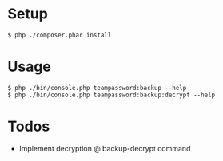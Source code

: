 # Setup

```
$ php ./composer.phar install
```

# Usage

```
$ php ./bin/console.php teampassword:backup --help
$ php ./bin/console.php teampassword:backup:decrypt --help
```

# Todos

* Implement decryption @ backup-decrypt command